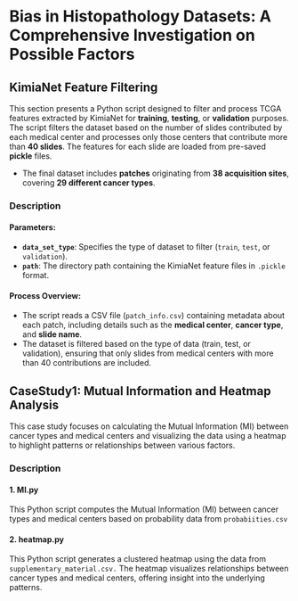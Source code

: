 # **Bias in Histopathology Datasets: A Comprehensive Investigation on Possible Factors**

## **KimiaNet Feature Filtering**

This section presents a Python script designed to filter and process TCGA features extracted by KimiaNet for **training**, **testing**, or **validation** purposes. The script filters the dataset based on the number of slides contributed by each medical center and processes only those centers that contribute more than **40 slides**. The features for each slide are loaded from pre-saved **pickle** files.

- The final dataset includes **patches** originating from **38 acquisition sites**, covering **29 different cancer types**.

### **Description**

#### **Parameters:**
- **`data_set_type`**: Specifies the type of dataset to filter (`train`, `test`, or `validation`).
- **`path`**: The directory path containing the KimiaNet feature files in `.pickle` format.

#### **Process Overview:**
- The script reads a CSV file (`patch_info.csv`) containing metadata about each patch, including details such as the **medical center**, **cancer type**, and **slide name**.
- The dataset is filtered based on the type of data (train, test, or validation), ensuring that only slides from medical centers with more than 40 contributions are included.

## **CaseStudy1: Mutual Information and Heatmap Analysis**

This case study focuses on calculating the Mutual Information (MI) between cancer types and medical centers and visualizing the data using a heatmap to highlight patterns or relationships between various factors.
### **Description**

#### 1. MI.py ####
   This Python script computes the Mutual Information (MI) between cancer types and medical centers based on probability data from `probabiities.csv`

#### 2. heatmap.py ####
   This Python script generates a clustered heatmap using the data from `supplementary_material.csv.` The heatmap visualizes relationships between cancer types and medical centers, offering insight into the underlying patterns.





